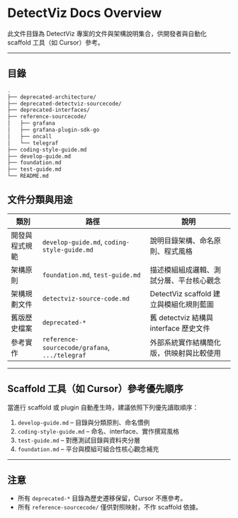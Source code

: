 # DetectViz Docs Overview

此文件目錄為 DetectViz 專案的文件與架構說明集合，供開發者與自動化 scaffold 工具（如 Cursor）參考。

---

## 目錄

```bash
.
├── deprecated-architecture/
├── deprecated-detectviz-sourcecode/
├── deprecated-interfaces/
├── reference-sourcecode/
│   ├── grafana
│   ├── grafana-plugin-sdk-go
│   ├── oncall
│   └── telegraf
├── coding-style-guide.md
├── develop-guide.md
├── foundation.md
├── test-guide.md
└── README.md
```

## 文件分類與用途

| 類別 | 路徑 | 說明 |
|------|------|------|
| 開發與程式規範 | `develop-guide.md`, `coding-style-guide.md` | 說明目錄架構、命名原則、程式風格 |
| 架構原則 | `foundation.md`, `test-guide.md` | 描述模組組成邏輯、測試分層、平台核心觀念 |
| 架構規劃文件 | `detectviz-source-code.md` | DetectViz scaffold 建立與模組化規則藍圖 |
| 舊版歷史檔案 | `deprecated-*` | 舊 detectviz 結構與 interface 歷史文件 |
| 參考實作 | `reference-sourcecode/grafana`, `.../telegraf` | 外部系統實作結構簡化版，供映射與比較使用 |

---

## Scaffold 工具（如 Cursor）參考優先順序

當進行 scaffold 或 plugin 自動產生時，建議依照下列優先讀取順序：

1. `develop-guide.md` – 目錄與分類原則、命名慣例
2. `coding-style-guide.md` – 命名、interface、實作撰寫風格
3. `test-guide.md` – 對應測試目錄與資料夾分層
4. `foundation.md` – 平台與模組可組合性核心觀念補充

---

## 注意

- 所有 `deprecated-*` 目錄為歷史遷移保留，Cursor 不應參考。
- 所有 `reference-sourcecode/` 僅供對照映射，不作 scaffold 依據。
